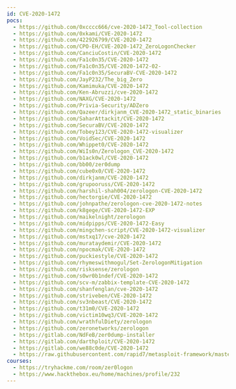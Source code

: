 ```yaml
---
id: CVE-2020-1472
pocs:
  - https://github.com/0xcccc666/cve-2020-1472_Tool-collection
  - https://github.com/0xkami/CVE-2020-1472
  - https://github.com/422926799/CVE-2020-1472
  - https://github.com/CPO-EH/CVE-2020-1472_ZeroLogonChecker
  - https://github.com/CanciuCostin/CVE-2020-1472
  - https://github.com/Fa1c0n35/CVE-2020-1472
  - https://github.com/Fa1c0n35/CVE-2020-1472-02-
  - https://github.com/Fa1c0n35/SecuraBV-CVE-2020-1472
  - https://github.com/JayP232/The_big_Zero
  - https://github.com/Kamimuka/CVE-2020-1472
  - https://github.com/Ken-Abruzzi/cve-2020-1472
  - https://github.com/NAXG/CVE-2020-1472
  - https://github.com/Privia-Security/ADZero
  - https://github.com/Qazeer/dirkjanm_CVE-2020-1472_static_binaries
  - https://github.com/SaharAttackit/CVE-2020-1472
  - https://github.com/SecuraBV/CVE-2020-1472
  - https://github.com/Tobey123/CVE-2020-1472-visualizer
  - https://github.com/VoidSec/CVE-2020-1472
  - https://github.com/Whippet0/CVE-2020-1472
  - https://github.com/WiIs0n/Zerologon_CVE-2020-1472
  - https://github.com/b1ack0wl/CVE-2020-1472
  - https://github.com/bb00/zer0dump
  - https://github.com/cube0x0/CVE-2020-1472
  - https://github.com/dirkjanm/CVE-2020-1472
  - https://github.com/grupooruss/CVE-2020-1472
  - https://github.com/harshil-shah004/zerologon-CVE-2020-1472
  - https://github.com/hectorgie/CVE-2020-1472
  - https://github.com/johnpathe/zerologon-cve-2020-1472-notes
  - https://github.com/k8gege/CVE-2020-1472-EXP
  - https://github.com/maikelnight/zerologon
  - https://github.com/midpipps/CVE-2020-1472-Easy
  - https://github.com/mingchen-script/CVE-2020-1472-visualizer
  - https://github.com/mstxq17/cve-2020-1472
  - https://github.com/murataydemir/CVE-2020-1472
  - https://github.com/npocmak/CVE-2020-1472
  - https://github.com/puckiestyle/CVE-2020-1472
  - https://github.com/rhymeswithmogul/Set-ZerologonMitigation
  - https://github.com/risksense/zerologon
  - https://github.com/s0wr0b1ndef/CVE-2020-1472
  - https://github.com/scv-m/zabbix-template-CVE-2020-1472
  - https://github.com/shanfenglan/cve-2020-1472
  - https://github.com/striveben/CVE-2020-1472
  - https://github.com/sv3nbeast/CVE-2020-1472
  - https://github.com/t31m0/CVE-2020-1472
  - https://github.com/victim10wq3/CVE-2020-1472
  - https://github.com/wrathfulDiety/zerologon
  - https://github.com/zeronetworks/zerologon
  - https://gitlab.com/NdFeB/zer0dump-installer
  - https://gitlab.com/darthploit/CVE-2020-1472
  - https://gitlab.com/we88c0de/CVE-2020-1472
  - https://raw.githubusercontent.com/rapid7/metasploit-framework/master/modules/auxiliary/admin/dcerpc/cve_2020_1472_zerologon.rb
courses:
  - https://tryhackme.com/room/zer0logon
  - https://www.hackthebox.eu/home/machines/profile/232
---
```

